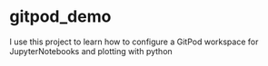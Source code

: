 # gitpod_demo
I use this project to learn how to configure a GitPod workspace for JupyterNotebooks and plotting with python
